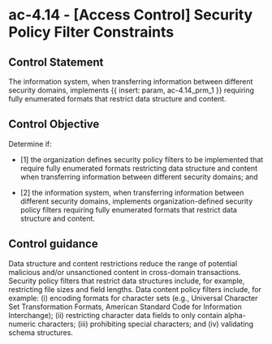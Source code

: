 # ac-4.14 - \[Access Control\] Security Policy Filter Constraints

## Control Statement

The information system, when transferring information between different security domains, implements {{ insert: param, ac-4.14_prm_1 }} requiring fully enumerated formats that restrict data structure and content.

## Control Objective

Determine if:

- \[1\] the organization defines security policy filters to be implemented that require fully enumerated formats restricting data structure and content when transferring information between different security domains; and

- \[2\] the information system, when transferring information between different security domains, implements organization-defined security policy filters requiring fully enumerated formats that restrict data structure and content.

## Control guidance

Data structure and content restrictions reduce the range of potential malicious and/or unsanctioned content in cross-domain transactions. Security policy filters that restrict data structures include, for example, restricting file sizes and field lengths. Data content policy filters include, for example: (i) encoding formats for character sets (e.g., Universal Character Set Transformation Formats, American Standard Code for Information Interchange); (ii) restricting character data fields to only contain alpha-numeric characters; (iii) prohibiting special characters; and (iv) validating schema structures.
